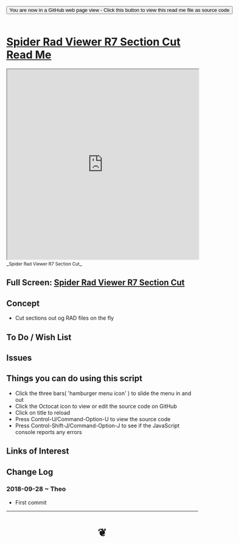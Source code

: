 
<span style=display:none; >[You are now in a GitHub source code view - click this link to view Read Me file as a web page]( https://www.ladybug.tools/spider-rad-viewer/#cookbook/rad-viewer-cut-section/README.md "View file as a web page." ) </span>

<div><input type=button class = "btn btn-secondary btn-sm" onclick=window.location.href="https://www.ladybug.tools/spider-rad-viewer/blob/master/cookbook/rad-viewer-cut-section/README.md"
value="You are now in a GitHub web page view - Click this button to view this read me file as source code" ></div>

<br>

# [Spider Rad Viewer R7 Section Cut Read Me]( #cookbook/rad-viewer-cut-section/README.md )


<iframe src=https://www.ladybug.tools/spider-rad-viewer/cookbook/rad-viewer-cut-section/r7/rad-viewer-cut-section.html width=100% height=500px >Iframes are not viewable in GitHub source code views</iframe>
_<small>Spider Rad Viewer R7 Section Cut</small>_

## Full Screen: [Spider Rad Viewer R7 Section Cut]( https://www.ladybug.tools/spider-rad-viewer/cookbook/rad-viewer-cut-section/r7/rad-viewer-cut-section.html )



## Concept

* Cut sections out og RAD files on the fly

## To Do / Wish List


## Issues


## Things you can do using this script

* Click the three bars( 'hamburger menu icon' ) to slide the menu in and out
* Click the Octocat icon to view or edit the source code on GitHub
* Click on title to reload
* Press Control-U/Command-Option-U to view the source code
* Press Control-Shift-J/Command-Option-J to see if the JavaScript console reports any errors


## Links of Interest


## Change Log

### 2018-09-28 ~ Theo

* First commit


***

# <center title="hello!" ><a href=javascript:window.scrollTo(0,0); style=text-decoration:none; > ❦ </a></center>

